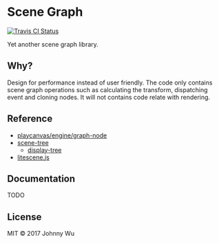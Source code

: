 # Scene Graph

[![Travis CI Status](https://travis-ci.org/gamedev-js/scene-graph.svg?branch=master)](https://travis-ci.org/gamedev-js/scene-graph)

Yet another scene graph library.

## Why?

Design for performance instead of user friendly. The code only contains scene graph operations such as calculating the transform, dispatching event and cloning nodes. It will not contains code relate with rendering.

## Reference

  - [playcanvas/engine/graph-node](https://github.com/playcanvas/engine/blob/master/src/scene/graph-node.js)
  - [scene-tree](https://github.com/hughsk/scene-tree)
    - [display-tree](https://github.com/hughsk/display-tree)
  - [litescene.js](https://github.com/jagenjo/litescene.js)

## Documentation

TODO

## License

MIT © 2017 Johnny Wu